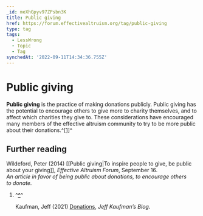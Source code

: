 ```yaml
---
_id: meXhGpyv97ZPsbn3K
title: Public giving
href: https://forum.effectivealtruism.org/tag/public-giving
type: tag
tags:
  - LessWrong
  - Topic
  - Tag
synchedAt: '2022-09-11T14:34:36.755Z'
---
```

# Public giving

**Public giving** is the practice of making donations publicly. Public giving has the potential to encourage others to give more to charity themselves, and to affect which charities they give to. These considerations have encouraged many members of the effective altruism community to try to be more public about their donations.^[\[1\]](#fnspe1riipw6)^

Further reading
---------------

Wildeford, Peter (2014) [[Public giving|To inspire people to give, be public about your giving]], *Effective Altruism Forum*, September 16.  
*An article in favor of being public about donations, to encourage others to donate.*

1.  ^**[^](#fnrefspe1riipw6)**^
    
    Kaufman, Jeff (2021) [Donations](https://www.jefftk.com/donations), *Jeff Kaufman’s Blog*.